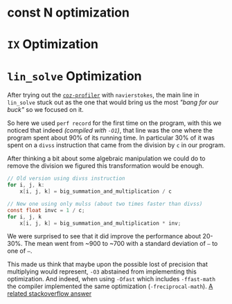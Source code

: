 # const N optimization
<!-- TODO
float square(short n, float* x) {
    // n = 2147483647;
    //n = 21474836;
    //n = 32767;
    float sum = 0;
    for (int i = 0; i < n; i++)
        for (int j = 0; j < n; j++)
            sum += x[i + j*n];
    return sum;
}
-->

# `IX` Optimization

<!-- TODO: Talk about the (i, j) swap:
- N=128 does not affect performance but N=512, 2048 does
- The test program we did
- How we missinterpreted perf output at first
-->

<!-- TODO: Talk about this test
These two compilations of this function produce the exact same output

```bash
gcc-9.3 -Ofast -floop-interchange -floop-interchange -floop-strip-mine -floop-block -fgraphite-identity -floop-nest-optimize -ftree-loop-distribution
gcc-9.3 -O3
```

So gcc did not clever enough to notice
```
float square(int n, float* sum) {
    float* x = malloc(n * n);
    for (int i = 0; i < n; i++)
        for (int j = 0; j < n; j++)
            *sum += x[i + j * n];
    return *sum;
}
```

But when n is a known constant with -Ofast it did it (but not with O3)
```
float square(float* sum) {
    const n = 2048;
    float* x = malloc(n * n);
    for (int i = 0; i < n; i++)
        for (int j = 0; j < n; j++)
            *sum += x[i + j * n];
    return *sum;
}

```
Also in this case it did it
```
static float square(int n, float* restrict sum) {
    float* x = malloc(n * n);
    for (int i = 0; i < n; i++)
        for (int j = 0; j < n; j++)
            *sum += x[i + j * n];
    return *sum;
}

int main(void) {
    float a;
    square(2048, &a);
    return a;
}
```

So we will do it by hand as we can't exactly know n at compile time
-->

# `lin_solve` Optimization

After trying out the
[`coz-profiler`](https://www.youtube.com/watch?v=r-TLSBdHe1A) with
`navierstokes`, the main line in `lin_solve` stuck out as the one that would
bring us the most *"bang for our buck"* so we focused on it.

<!-- TODO: I'm not sure if that 90% really refers to execution time. We should understand better what perf is measuring there. -->

So here we used `perf record` for the first time on the program, with this we
noticed that indeed *(compiled with `-O1`)*, that line was the one where the
program spent about 90% of its running time. In particular 30% of it was spent
on a `divss` instruction that came from the division by `c` in our program.

After thinking a bit about some algebraic manipulation we could do to remove the
division we figured this transformation would be enough.

```c
// Old version using divss instruction
for i, j, k:
    x[i, j, k] = big_summation_and_multiplication / c

// New one using only mulss (about two times faster than divss)
const float invc = 1 / c;
for i, j, k
    x[i, j, k] = big_summation_and_multiplication * inv;
```

<!-- TODO: Put real percentage, mean and std deviation values -->
We were surprised to see that it did improve the performance about 20-30%. The
mean went from ~900 to ~700 with a standard deviation of `—` to one of `—`.

This made us think that maybe upon the possible lost of precision that
multiplying would represent, `-O3` abstained from implementing this
optimization. And indeed, when using `-Ofast` which includes `-ffast-math` the
compiler implemented the same optimization (`-freciprocal-math`). [A related
stackoverflow answer](https://stackoverflow.com/a/45899202/3358251)
